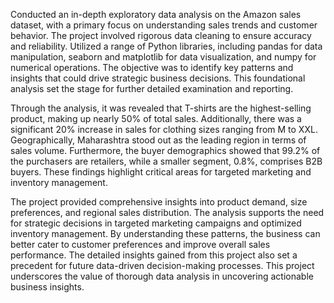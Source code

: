 
Conducted an in-depth exploratory data analysis on the Amazon sales dataset, with a primary focus on understanding sales trends and customer behavior. The project involved rigorous data cleaning to ensure accuracy and reliability. Utilized a range of Python libraries, including pandas for data manipulation, seaborn and matplotlib for data visualization, and numpy for numerical operations. The objective was to identify key patterns and insights that could drive strategic business decisions. This foundational analysis set the stage for further detailed examination and reporting.

  
Through the analysis, it was revealed that T-shirts are the highest-selling product, making up nearly 50% of total sales. Additionally, there was a significant 20% increase in sales for clothing sizes ranging from M to XXL. Geographically, Maharashtra stood out as the leading region in terms of sales volume. Furthermore, the buyer demographics showed that 99.2% of the purchasers are retailers, while a smaller segment, 0.8%, comprises B2B buyers. These findings highlight critical areas for targeted marketing and inventory management.

 
The project provided comprehensive insights into product demand, size preferences, and regional sales distribution. The analysis supports the need for strategic decisions in targeted marketing campaigns and optimized inventory management. By understanding these patterns, the business can better cater to customer preferences and improve overall sales performance. The detailed insights gained from this project also set a precedent for future data-driven decision-making processes. This project underscores the value of thorough data analysis in uncovering actionable business insights.
